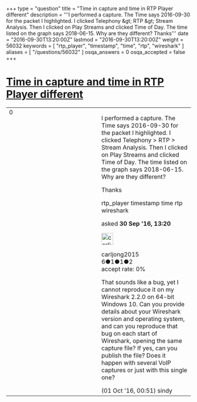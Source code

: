 +++
type = "question"
title = "Time in capture and time in RTP Player different"
description = '''I performed a capture. The Time says 2016-09-30 for the packet I highlighted. I clicked Telephony &amp;gt; RTP &amp;gt; Stream Analysis. Then I clicked on Play Streams and clicked Time of Day. The time listed on the graph says 2018-06-15. Why are they different? Thanks'''
date = "2016-09-30T13:20:00Z"
lastmod = "2016-09-30T13:20:00Z"
weight = 56032
keywords = [ "rtp_player", "timestamp", "time", "rtp", "wireshark" ]
aliases = [ "/questions/56032" ]
osqa_answers = 0
osqa_accepted = false
+++

<div class="headNormal">

# [Time in capture and time in RTP Player different](/questions/56032/time-in-capture-and-time-in-rtp-player-different)

</div>

<div id="main-body">

<div id="askform">

<table id="question-table" style="width:100%;"><colgroup><col style="width: 50%" /><col style="width: 50%" /></colgroup><tbody><tr class="odd"><td style="width: 30px; vertical-align: top"><div class="vote-buttons"><div id="post-56032-score" class="post-score" title="current number of votes">0</div><div id="favorite-count" class="favorite-count"></div></div></td><td><div id="item-right"><div class="question-body"><p>I performed a capture. The Time says 2016-09-30 for the packet I highlighted. I clicked Telephony &gt; RTP &gt; Stream Analysis. Then I clicked on Play Streams and clicked Time of Day. The time listed on the graph says 2018-06-15. Why are they different?</p><p>Thanks</p></div><div id="question-tags" class="tags-container tags">rtp_player timestamp time rtp wireshark</div><div id="question-controls" class="post-controls"></div><div class="post-update-info-container"><div class="post-update-info post-update-info-user"><p>asked <strong>30 Sep '16, 13:20</strong></p><img src="https://secure.gravatar.com/avatar/d3fb68c9f98f61bffa72da220b68a4c6?s=32&amp;d=identicon&amp;r=g" class="gravatar" width="32" height="32" alt="carljong2015&#39;s gravatar image" /><p>carljong2015<br />
<span class="score" title="6 reputation points">6</span><span title="1 badges"><span class="badge1">●</span><span class="badgecount">1</span></span><span title="1 badges"><span class="silver">●</span><span class="badgecount">1</span></span><span title="2 badges"><span class="bronze">●</span><span class="badgecount">2</span></span><br />
<span class="accept_rate" title="Rate of the user&#39;s accepted answers">accept rate:</span> <span title="carljong2015 has no accepted answers">0%</span></p></div></div><div id="comments-container-56032" class="comments-container"><span id="56039"></span><div id="comment-56039" class="comment"><div id="post-56039-score" class="comment-score"></div><div class="comment-text"><p>That sounds like a bug, yet I cannot reproduce it on my Wireshark 2.2.0 on 64-bit Windows 10. Can you provide details about your Wireshark version and operating system, and can you reproduce that bug on each start of Wireshark, opening the same capture file? If yes, can you publish the file? Does it happen with several VoIP captures or just with this single one?</p></div><div id="comment-56039-info" class="comment-info"><span class="comment-age">(01 Oct '16, 00:51)</span> sindy</div></div></div><div id="comment-tools-56032" class="comment-tools"></div><div class="clear"></div><div id="comment-56032-form-container" class="comment-form-container"></div><div class="clear"></div></div></td></tr></tbody></table>

</div>

</div>

